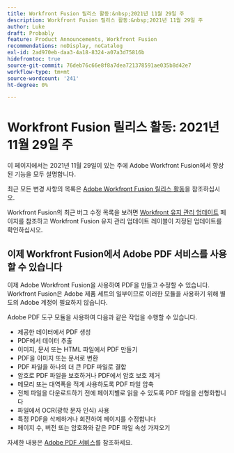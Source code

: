 ```yaml
---
title: Workfront Fusion 릴리스 활동:&nbsp;2021년 11월 29일 주
description: Workfront Fusion 릴리스 활동:&nbsp;2021년 11월 29일 주
author: Luke
draft: Probably
feature: Product Announcements, Workfront Fusion
recommendations: noDisplay, noCatalog
exl-id: 2ad970eb-daa3-4a18-8324-a07a3d75816b
hidefromtoc: true
source-git-commit: 76deb76c66e8f8a7dea721378591ae035b8d42e7
workflow-type: tm+mt
source-wordcount: '241'
ht-degree: 0%

---
```


# Workfront Fusion 릴리스 활동: 2021년 11월 29일 주

이 페이지에서는 2021년 11월 29일이 있는 주에 Adobe Workfront Fusion에서 향상된 기능을 모두 설명합니다.

최근 모든 변경 사항의 목록은 [Adobe Workfront Fusion 릴리스 활동](../../../product-announcements/product-releases/fusion-release-activity/fusion-release-activity.md)을 참조하십시오.

Workfront Fusion의 최근 버그 수정 목록을 보려면 [Workfront 유지 관리 업데이트](https://experienceleague.adobe.com/docs/workfront-known-issues/releases/current-updates.html) 페이지를 참조하고 Workfront Fusion 유지 관리 업데이트 레이블이 지정된 업데이트를 확인하십시오.

## 이제 Workfront Fusion에서 Adobe PDF 서비스를 사용할 수 있습니다

이제 Adobe Workfront Fusion을 사용하여 PDF을 만들고 수정할 수 있습니다. Workfront Fusion은 Adobe 제품 세트의 일부이므로 이러한 모듈을 사용하기 위해 별도의 Adobe 계정이 필요하지 않습니다.

Adobe PDF 도구 모듈을 사용하여 다음과 같은 작업을 수행할 수 있습니다.

* 제공한 데이터에서 PDF 생성
* PDF에서 데이터 추출
* 이미지, 문서 또는 HTML 파일에서 PDF 만들기
* PDF을 이미지 또는 문서로 변환
* PDF 파일을 하나의 더 큰 PDF 파일로 결합
* 암호로 PDF 파일을 보호하거나 PDF에서 암호 보호 제거
* 메모리 또는 대역폭을 적게 사용하도록 PDF 파일 압축
* 전체 파일을 다운로드하기 전에 페이지별로 읽을 수 있도록 PDF 파일을 선형화합니다
* 파일에서 OCR(광학 문자 인식) 사용
* 특정 PDF을 삭제하거나 회전하여 페이지를 수정합니다
* 페이지 수, 버전 또는 암호화와 같은 PDF 파일 속성 가져오기

자세한 내용은 [Adobe PDF 서비스](../../../workfront-fusion/apps-and-their-modules/pdf-modules.md)를 참조하세요.
